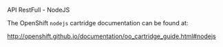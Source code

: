 API RestFull - NodeJS

The OpenShift `nodejs` cartridge documentation can be found at:

http://openshift.github.io/documentation/oo_cartridge_guide.html#nodejs
